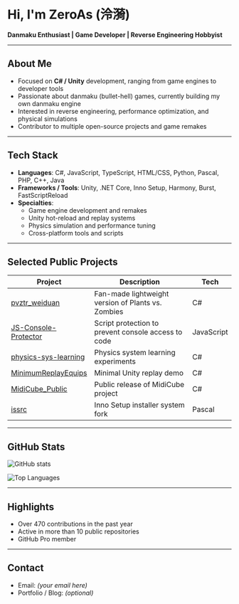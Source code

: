 # Hi, I'm ZeroAs (泠漪)

**Danmaku Enthusiast | Game Developer | Reverse Engineering Hobbyist**

---

## About Me
- Focused on **C# / Unity** development, ranging from game engines to developer tools
- Passionate about danmaku (bullet-hell) games, currently building my own danmaku engine
- Interested in reverse engineering, performance optimization, and physical simulations
- Contributor to multiple open-source projects and game remakes

---

## Tech Stack
- **Languages**: C#, JavaScript, TypeScript, HTML/CSS, Python, Pascal, PHP, C++, Java
- **Frameworks / Tools**: Unity, .NET Core, Inno Setup, Harmony, Burst, FastScriptReload
- **Specialties**:
  - Game engine development and remakes
  - Unity hot-reload and replay systems
  - Physics simulation and performance tuning
  - Cross-platform tools and scripts

---

## Selected Public Projects

| Project | Description | Tech |
|---------|-------------|------|
| [pvztr_weiduan](#) | Fan-made lightweight version of Plants vs. Zombies | C# |
| [JS-Console-Protector](#) | Script protection to prevent console access to code | JavaScript |
| [physics-sys-learning](#) | Physics system learning experiments | C# |
| [MinimumReplayEquips](#) | Minimal Unity replay demo | C# |
| [MidiCube_Public](#) | Public release of MidiCube project | C# |
| [issrc](#) | Inno Setup installer system fork | Pascal |

---

## GitHub Stats

![GitHub stats](https://github-readme-stats.vercel.app/api?username=AngelShadow2017&show_icons=true&theme=default)

![Top Languages](https://github-readme-stats.vercel.app/api/top-langs/?username=AngelShadow2017&layout=compact&theme=default)

---

## Highlights
- Over 470 contributions in the past year
- Active in more than 10 public repositories
- GitHub Pro member

---

## Contact
- Email: *(your email here)*
- Portfolio / Blog: *(optional)*
